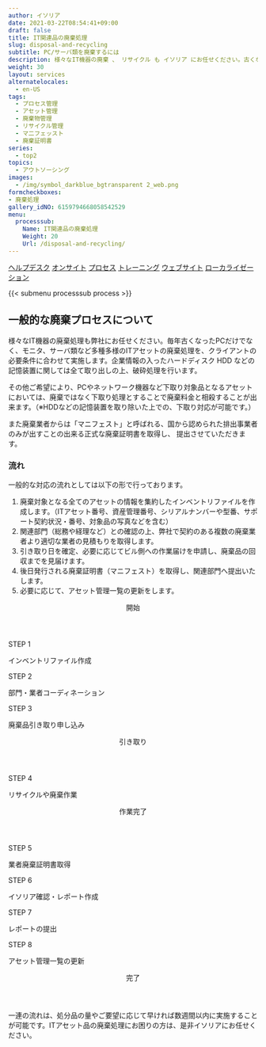 ```yaml
---
author: イソリア
date: 2021-03-22T08:54:41+09:00
draft: false
title: IT関連品の廃棄処理
slug: disposal-and-recycling
subtitle: PC/サーバ類を廃棄するには
description: 様々なIT機器の廃棄 、 リサイクル も イソリア にお任せください。古くなったパソコン、モニタ、サーバ類など多種多様のITアセットの廃棄処理をします。
weight: 30
layout: services
alternatelocales:
  - en-US
tags:
  - プロセス管理
  - アセット管理
  - 廃棄物管理
  - リサイクル管理
  - マ二フェッスト
  - 廃棄証明書
series:
  - top2
topics:
  - アウトソーシング
images:
  - /img/symbol_darkblue_bgtransparent 2_web.png
formcheckboxes:
- 廃棄処理
gallery_idNO: 6159794668058542529
menu:
  processsub:
    Name: IT関連品の廃棄処理
    Weight: 20
    Url: /disposal-and-recycling/
---
```


<div class="buttons has-addons is-hidden-tablet">
  <a class="button" href="/outsourcing"><span class="icon"><i class="fas fa-anchor"></i></span></a>
  <a class="button" href="/helpdesk">ヘルプデスク</a>
  <a class="button" href="/on-site">オンサイト</a>
  <a class="button is-active" href="/process">プロセス</a>
  <a class="button" href="/training">トレーニング</a>
  <a class="button" href="/website-design">ウェブサイト</a>
  <a class="button" href="/localization">ローカライゼーション</a>
</div>

{{< submenu processsub process >}}

## 一般的な廃棄プロセスについて

様々なIT機器の廃棄処理も弊社にお任せください。毎年古くなったPCだけでなく、モニタ、サーバ類など多種多様のITアセットの廃棄処理を、クライアントの必要条件に合わせて実施します。企業情報の入ったハードディスク HDD などの記憶装置に関しては全て取り出しの上、破砕処理を行います。

その他ご希望により、PCやネットワーク機器など下取り対象品となるアセットにおいては、廃棄ではなく下取り処理とすることで廃棄料金と相殺することが出来ます。（※HDDなどの記憶装置を取り除いた上での、下取り対応が可能です。）

また廃棄業者からは「マニフェスト」と呼ばれる、国から認められた排出事業者のみが出すことの出来る正式な廃棄証明書を取得し、
提出させていただきます。

### 流れ

一般的な対応の流れとしては以下の形で行っております。

1. 廃棄対象となる全てのアセットの情報を集約したインベントリファイルを作成します。（ITアセット番号、資産管理番号、シリアルナンバーや型番、サポート契約状況・番号、対象品の写真などを含む）
1. 関連部門（総務や経理など）との確認の上、弊社で契約のある複数の廃棄業者より適切な業者の見積もりを取得します。
1. 引き取り日を確定、必要に応じてビル側への作業届けを申請し、廃棄品の回収までを見届けます。
1. 後日発行される廃棄証明書（マニフェスト）を取得し、関連部門へ提出いたします。
1. 必要に応じて、アセット管理一覧の更新をします。

<div class="timeline is-centered has-padding-l">
  <header class="timeline-header">
    <span class="tag is-medium is-esolia-yellow-1">開始</span>
  </header>
  <div class="timeline-item is-esolia-yellow-1">
    <div class="timeline-marker is-esolia-yellow-1 is-icon">
      <i class="fas fa-clipboard has-text-white"></i>
    </div>
    <div class="timeline-content">
      <p class="heading">STEP 1</p>
      <p>インベントリファイル作成</p>
    </div>
  </div>
  <div class="timeline-item is-esolia-yellow-0">
    <div class="timeline-marker is-esolia-yellow-0 is-icon">
      <i class="fas fa-exchange-alt has-text-white"></i>
    </div>
    <div class="timeline-content">
      <p class="heading">STEP 2</p>
      <p>部門・業者コーディネーション</p>
    </div>
  </div>
  <div class="timeline-item is-esolia-secondary-1-0">
    <div class="timeline-marker is-esolia-secondary-1-0 is-icon">
      <i class="fas fa-check has-text-white"></i>
    </div>
    <div class="timeline-content">
      <p class="heading">STEP 3</p>
      <p>廃棄品引き取り申し込み</p>
    </div>
  </div>  
  <header class="timeline-header">
    <span class="tag is-medium is-esolia-secondary-1-0">引き取り</span>
  </header>
  <div class="timeline-item is-esolia-secondary-1-0">
    <div class="timeline-marker is-esolia-secondary-1-0 is-icon">
      <i class="fas fa-recycle has-text-white"></i>
    </div>
    <div class="timeline-content">
      <p class="heading">STEP 4</p>
      <p>リサイクルや廃棄作業</p>
    </div>
  </div>
  <header class="timeline-header">
    <span class="tag is-medium is-esolia-secondary-1-0">作業完了</span>
  </header>
  <div class="timeline-item is-esolia-yellow-0">
    <div class="timeline-marker is-esolia-yellow-0 is-icon">
      <i class="fas fa-check has-text-white"></i>
    </div>
    <div class="timeline-content">
      <p class="heading">STEP 5</p>
      <p>業者廃棄証明書取得</p>
    </div>
  </div>    
  <div class="timeline-item is-esolia-secondary-2-3">
    <div class="timeline-marker is-esolia-secondary-2-3 is-icon">
      <i class="fas fa-exchange-alt has-text-white"></i>
    </div>
    <div class="timeline-content">
      <p class="heading">STEP 6</p>
      <p>イソリア確認・レポート作成</p>
    </div>
  </div>
  <div class="timeline-item is-esolia-secondary-2-0">
    <div class="timeline-marker is-esolia-secondary-2-0 is-icon">
      <i class="fas fa-clipboard-check has-text-white"></i>
    </div>
    <div class="timeline-content">
      <p class="heading">STEP 7</p>
      <p>レポートの提出</p>
    </div>
  </div>  
    <div class="timeline-item is-esolia-secondary-2-1">
    <div class="timeline-marker is-esolia-secondary-2-1 is-icon">
      <i class="fas fa-database has-text-white"></i>
    </div>
    <div class="timeline-content">
      <p class="heading">STEP 8</p>
      <p>アセット管理一覧の更新</p>
    </div>
  </div>  
  <header class="timeline-header">
    <span class="tag is-medium is-esolia-secondary-2-1">完了</span>
  </header>
</div>

一連の流れは、処分品の量やご要望に応じて早ければ数週間以内に実施することが可能です。ITアセット品の廃棄処理にお困りの方は、是非イソリアにお任せください。

